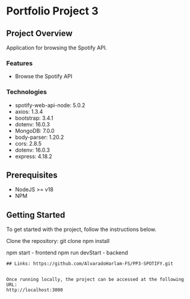 # Portfolio Project 3

## Project Overview

Application for browsing the Spotify API.

### Features

- Browse the Spotify API

### Technologies

- spotify-web-api-node: 5.0.2
- axios: 1.3.4
- bootstrap: 3.4.1
- dotenv: 16.0.3
- MongoDB: 7.0.0
- body-parser: 1.20.2
- cors: 2.8.5
- dotenv: 16.0.3
- express: 4.18.2

## Prerequisites

- NodeJS >= v18
- NPM

## Getting Started

To get started with the project, follow the instructions below.

Clone the repository:
git clone
npm install

npm start - frontend
npm run devStart - backend

```
## Links: https://github.com/AlvaradoHarlam-FS/PP3-SPOTIFY.git


Once running locally, the project can be accessed at the following URL:
http://localhost:3000
```
